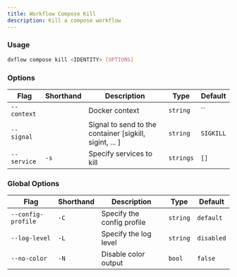 ```yaml
---
title: Workflow Compose Kill 
description: Kill a compose workflow
---
```


### Usage

```bash [Terminal]
dxflow compose kill <IDENTITY> [OPTIONS]
```

### Options

| Flag | Shorthand | Description | Type | Default |
|------|-----------|-------------|------|---------|
| `--context` |  | Docker context | `string` | `` |
| `--signal` |  | Signal to send to the container [sigkill, sigint, ... ] | `string` | `SIGKILL` |
| `--service` | `-s` | Specify services to kill | `strings` | `[]` |

### Global Options

| Flag | Shorthand | Description | Type | Default |
|------|-----------|-------------|------|---------|
| `--config-profile` | `-C` | Specify the config profile | `string` | `default` |
| `--log-level` | `-L` | Specify the log level | `string` | `disabled` |
| `--no-color` | `-N` | Disable color output | `bool` | `false` |

